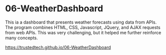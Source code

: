 # 06-WeatherDashboard
This ia a dashboard that presents weather forecasts using data from APIs.  The program combines HTML, CSS, Javascript, JQuery, and AJAX requests from web APIs.  This was very challenging, but it helped me further reinforce many concepts.  

https://trustedtech.github.io/06-WeatherDashboard
